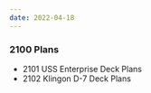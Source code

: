 ```yaml
---
date: 2022-04-18
---
```

### 2100 Plans

- 2101 USS Enterprise Deck Plans
- 2102 Klingon D-7 Deck Plans
